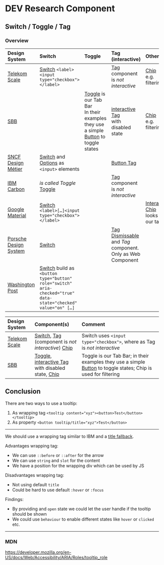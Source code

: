 <!-- markdownlint-disable-file MD013 -->

# DEV Research Component

## Switch / Toggle / Tag

### Overview

| Design System                                                                           | Switch                                                                                                                                                                                                             | Toggle                                                                                                                                                                                                                  | Tag (interactive)                                                                                                                         | Other                                                                                                 |
| :-------------------------------------------------------------------------------------- | :----------------------------------------------------------------------------------------------------------------------------------------------------------------------------------------------------------------- | :---------------------------------------------------------------------------------------------------------------------------------------------------------------------------------------------------------------------- | :---------------------------------------------------------------------------------------------------------------------------------------- | :---------------------------------------------------------------------------------------------------- |
| [Telekom Scale](https://telekom.github.io/scale)                                        | [Switch](https://telekom.github.io/scale/?path=/docs/components-switch--standard) `<label><input type="checkbox"></label>`                                                                                         |                                                                                                                                                                                                                         | [Tag](https://telekom.github.io/scale/?path=/docs/components-tag--standard)<br/>component is _not interactive_                            | [Chip](https://telekom.github.io/scale/?path=/docs/components-chip--standard)<br/>e.g. filtering      |
| [SBB](hhttps://angular.app.sbb.ch/angular/components/)                                  |                                                                                                                                                                                                                    | [Toggle](https://angular.app.sbb.ch/angular/components/toggle/examples) is our Tab Bar<br/> In their examples they use a simple [Button](https://angular.app.sbb.ch/angular/components/badge/examples) to toggle states | [interactive Tag](https://angular.app.sbb.ch/angular/components/tag/examples)<br/> with disabled state                                    | [Chip](hhttps://angular.app.sbb.ch/angular/components/chips/examples) <br/> e.g. filtering            |
| [SNCF Design Métier](https://designmetier-bootstrap.sncf.fr/)                           | [Switch](https://designmetier-bootstrap.sncf.fr/docs/4.3/components/checkboxes-and-radios/) and [Options](https://designmetier-bootstrap.sncf.fr/docs/4.3/components/checkboxes-and-radios/) as `<input>` elements |                                                                                                                                                                                                                         | [Button Tag](https://designmetier-bootstrap.sncf.fr/docs/4.3/components/buttons/)                                                         |
| [IBM Carbon](https://carbondesignsystem.com/components)                                 | _is called Toggle_ [Toggle](https://carbondesignsystem.com/components/toggle/usage/)                                                                                                                               |                                                                                                                                                                                                                         | [Tag](https://carbondesignsystem.com/components/tag/usage/) <br/>component is _not interactive_                                           |
| [Google Material](https://material-web.dev/components)                                  | [Switch](https://material-web.dev/components/switch) <br/>`<label>[…]<input type="checkbox"></label>`                                                                                                              |                                                                                                                                                                                                                         |                                                                                                                                           | [Interactive Chip](https://material-web.dev/components/chip/#interactive-demo)<br/>looks like our tag |
| [Porsche Design System](https://designsystem.porsche.com/v3/components/switch/examples) | [Switch](https://designsystem.porsche.com/v3/components/switch/examples)                                                                                                                                           |                                                                                                                                                                                                                         | [Tag Dismissable](https://designsystem.porsche.com/v3/components/tag-dismissible/examples) and _Tag_ component.<br/>Only as Web Component |                                                                                                       |
| [Washington Post](https://build.washingtonpost.com/components)                          | [Switch](https://build.washingtonpost.com/components/switch) build as `<button type="button" role="switch" aria-checked="true" data-state="checked" value="on" […]`                                                |

| Design System                                          | Component(s)                                                                                                                                                                                                                                                                      | Comment                                                                                                                                                                        |
| :----------------------------------------------------- | :-------------------------------------------------------------------------------------------------------------------------------------------------------------------------------------------------------------------------------------------------------------------------------- | :----------------------------------------------------------------------------------------------------------------------------------------------------------------------------- |
| [Telekom Scale](https://telekom.github.io/scale)       | [Switch](https://telekom.github.io/scale/?path=/docs/components-switch--standard), [Tag](https://telekom.github.io/scale/?path=/docs/components-tag--standard)<br/>(component is _not interactive_) [Chip](https://telekom.github.io/scale/?path=/docs/components-chip--standard) | Switch uses `<input type="checkbox">`, where as Tag is _not interactive_                                                                                                       |
| [SBB](hhttps://angular.app.sbb.ch/angular/components/) | [Toggle](https://angular.app.sbb.ch/angular/components/toggle/examples), [interactive Tag](https://angular.app.sbb.ch/angular/components/tag/examples)<br/> with disabled state, [Chip](hhttps://angular.app.sbb.ch/angular/components/chips/examples)                            | Toggle is our Tab Bar; in their examples they use a simple [Button](https://angular.app.sbb.ch/angular/components/badge/examples) to toggle states; Chip is used for filtering |

## Conclusion

There are two ways to use a tooltip:

1. As wrapping tag `<tooltip content="xyz"><button>Test</button></tooltip>`
2. As property `<button tooltip/title="xyz">Test</button>`

---

We should use a wrapping tag similar to IBM and a [title fallback](https://stackoverflow.com/questions/2011142/how-to-change-the-style-of-the-title-attribute-inside-an-anchor-tag).

Advantages wrapping tag:

-   We can use `::before` or `::after` for the arrow
-   We can use `string` and `slot` for the content
-   We have a position for the wrapping div which can be used by JS

Disadvantages wrapping tag:

-   Not using default `title`
-   Could be hard to use default `:hover` or `:focus`

Findings:

-   By providing and `open` state we could let the user handle if the tooltip should be shown
-   We could use `behaviour` to enable different states like `hover` or `clicked` etc.

---

### MDN

<https://developer.mozilla.org/en-US/docs/Web/Accessibility/ARIA/Roles/tooltip_role>
